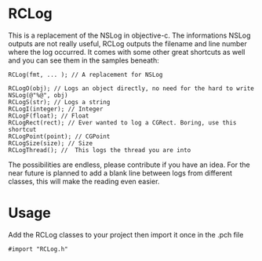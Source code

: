 RCLog
=====

This is a replacement of the NSLog in objective-c. The informations NSLog outputs are not really useful, RCLog outputs the filename and line number where the log occurred. It comes with some other great shortcuts as well and you can see them in the samples beneath:

	RCLog(fmt, ... ); // A replacement for NSLog

	RCLogO(obj); // Logs an object directly, no need for the hard to write NSLog(@"%@", obj)
	RCLogS(str); // Logs a string
	RCLogI(integer); // Integer
	RCLogF(float); // Float
	RCLogRect(rect); // Ever wanted to log a CGRect. Boring, use this shortcut
	RCLogPoint(point); // CGPoint
	RCLogSize(size); // Size
	RCLogThread(); //  This logs the thread you are into
	
The possibilities are endless, please contribute if you have an idea. For the near future is planned to add a blank line between logs from different classes, this will make the reading even easier.


Usage
=====

Add the RCLog classes to your project then import it once in the .pch file

	#import "RCLog.h"
	
